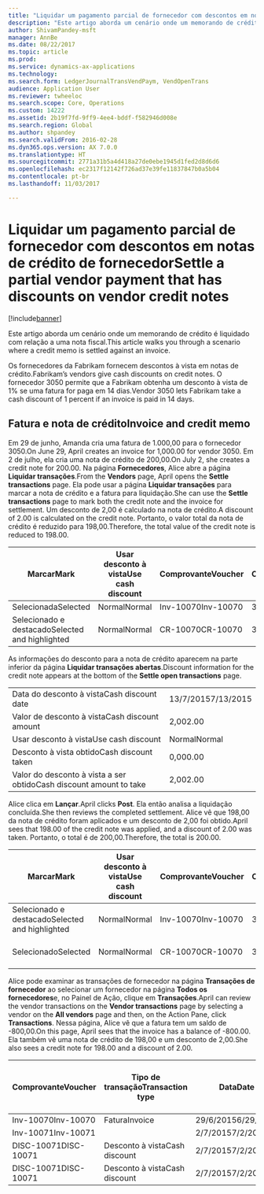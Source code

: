 ```yaml
---
title: "Liquidar um pagamento parcial de fornecedor com descontos em notas de crédito de fornecedor"
description: "Este artigo aborda um cenário onde um memorando de crédito é liquidado com relação a uma nota fiscal."
author: ShivamPandey-msft
manager: AnnBe
ms.date: 08/22/2017
ms.topic: article
ms.prod: 
ms.service: dynamics-ax-applications
ms.technology: 
ms.search.form: LedgerJournalTransVendPaym, VendOpenTrans
audience: Application User
ms.reviewer: twheeloc
ms.search.scope: Core, Operations
ms.custom: 14222
ms.assetid: 2b19f7fd-9ff9-4ee4-bddf-f582946d008e
ms.search.region: Global
ms.author: shpandey
ms.search.validFrom: 2016-02-28
ms.dyn365.ops.version: AX 7.0.0
ms.translationtype: HT
ms.sourcegitcommit: 2771a31b5a4d418a27de0ebe1945d1fed2d8d6d6
ms.openlocfilehash: ec2317f12142f726ad37e39fe11837847b0a5b04
ms.contentlocale: pt-br
ms.lasthandoff: 11/03/2017

---
```


# <a name="settle-a-partial-vendor-payment-that-has-discounts-on-vendor-credit-notes"></a><span data-ttu-id="68c7e-103">Liquidar um pagamento parcial de fornecedor com descontos em notas de crédito de fornecedor</span><span class="sxs-lookup"><span data-stu-id="68c7e-103">Settle a partial vendor payment that has discounts on vendor credit notes</span></span>

[!include[banner](../includes/banner.md)]


<span data-ttu-id="68c7e-104">Este artigo aborda um cenário onde um memorando de crédito é liquidado com relação a uma nota fiscal.</span><span class="sxs-lookup"><span data-stu-id="68c7e-104">This article walks you through a scenario where a credit memo is settled against an invoice.</span></span>

<span data-ttu-id="68c7e-105">Os fornecedores da Fabrikam fornecem descontos à vista em notas de crédito.</span><span class="sxs-lookup"><span data-stu-id="68c7e-105">Fabrikam’s vendors give cash discounts on credit notes.</span></span> <span data-ttu-id="68c7e-106">O fornecedor 3050 permite que a Fabrikam obtenha um desconto à vista de 1% se uma fatura for paga em 14 dias.</span><span class="sxs-lookup"><span data-stu-id="68c7e-106">Vendor 3050 lets Fabrikam take a cash discount of 1 percent if an invoice is paid in 14 days.</span></span>

## <a name="invoice-and-credit-memo"></a><span data-ttu-id="68c7e-107">Fatura e nota de crédito</span><span class="sxs-lookup"><span data-stu-id="68c7e-107">Invoice and credit memo</span></span>
<span data-ttu-id="68c7e-108">Em 29 de junho, Amanda cria uma fatura de 1.000,00 para o fornecedor 3050.</span><span class="sxs-lookup"><span data-stu-id="68c7e-108">On June 29, April creates an invoice for 1,000.00 for vendor 3050.</span></span> <span data-ttu-id="68c7e-109">Em 2 de julho, ela cria uma nota de crédito de 200,00.</span><span class="sxs-lookup"><span data-stu-id="68c7e-109">On July 2, she creates a credit note for 200.00.</span></span> <span data-ttu-id="68c7e-110">Na página **Fornecedores**, Alice abre a página **Liquidar transações**.</span><span class="sxs-lookup"><span data-stu-id="68c7e-110">From the **Vendors** page, April opens the **Settle transactions** page.</span></span> <span data-ttu-id="68c7e-111">Ela pode usar a página **Liquidar transações** para marcar a nota de crédito e a fatura para liquidação.</span><span class="sxs-lookup"><span data-stu-id="68c7e-111">She can use the **Settle transactions** page to mark both the credit note and the invoice for settlement.</span></span> <span data-ttu-id="68c7e-112">Um desconto de 2,00 é calculado na nota de crédito.</span><span class="sxs-lookup"><span data-stu-id="68c7e-112">A discount of 2.00 is calculated on the credit note.</span></span> <span data-ttu-id="68c7e-113">Portanto, o valor total da nota de crédito é reduzido para 198,00.</span><span class="sxs-lookup"><span data-stu-id="68c7e-113">Therefore, the total value of the credit note is reduced to 198.00.</span></span>

| <span data-ttu-id="68c7e-114">Marcar</span><span class="sxs-lookup"><span data-stu-id="68c7e-114">Mark</span></span>                     | <span data-ttu-id="68c7e-115">Usar desconto à vista</span><span class="sxs-lookup"><span data-stu-id="68c7e-115">Use cash discount</span></span> | <span data-ttu-id="68c7e-116">Comprovante</span><span class="sxs-lookup"><span data-stu-id="68c7e-116">Voucher</span></span>   | <span data-ttu-id="68c7e-117">Conta</span><span class="sxs-lookup"><span data-stu-id="68c7e-117">Account</span></span> | <span data-ttu-id="68c7e-118">Data</span><span class="sxs-lookup"><span data-stu-id="68c7e-118">Date</span></span>      | <span data-ttu-id="68c7e-119">Data de conclusão</span><span class="sxs-lookup"><span data-stu-id="68c7e-119">Due date</span></span>  | <span data-ttu-id="68c7e-120">Fatura</span><span class="sxs-lookup"><span data-stu-id="68c7e-120">Invoice</span></span> | <span data-ttu-id="68c7e-121">Valor na moeda da transação</span><span class="sxs-lookup"><span data-stu-id="68c7e-121">Amount in transaction currency</span></span> | <span data-ttu-id="68c7e-122">Moeda</span><span class="sxs-lookup"><span data-stu-id="68c7e-122">Currency</span></span> | <span data-ttu-id="68c7e-123">Valor para liquidar</span><span class="sxs-lookup"><span data-stu-id="68c7e-123">Amount to settle</span></span> |
|--------------------------|-------------------|-----------|---------|-----------|-----------|---------|--------------------------------|----------|------------------|
| <span data-ttu-id="68c7e-124">Selecionada</span><span class="sxs-lookup"><span data-stu-id="68c7e-124">Selected</span></span>                 | <span data-ttu-id="68c7e-125">Normal</span><span class="sxs-lookup"><span data-stu-id="68c7e-125">Normal</span></span>            | <span data-ttu-id="68c7e-126">Inv-10070</span><span class="sxs-lookup"><span data-stu-id="68c7e-126">Inv-10070</span></span> | <span data-ttu-id="68c7e-127">3050</span><span class="sxs-lookup"><span data-stu-id="68c7e-127">3050</span></span>    | <span data-ttu-id="68c7e-128">29/6/2015</span><span class="sxs-lookup"><span data-stu-id="68c7e-128">6/29/2015</span></span> | <span data-ttu-id="68c7e-129">29/7/2015</span><span class="sxs-lookup"><span data-stu-id="68c7e-129">7/29/2015</span></span> | <span data-ttu-id="68c7e-130">10070</span><span class="sxs-lookup"><span data-stu-id="68c7e-130">10070</span></span>   | <span data-ttu-id="68c7e-131">-1.000,00</span><span class="sxs-lookup"><span data-stu-id="68c7e-131">-1,000.00</span></span>                      | <span data-ttu-id="68c7e-132">USD</span><span class="sxs-lookup"><span data-stu-id="68c7e-132">USD</span></span>      | <span data-ttu-id="68c7e-133">-990,00</span><span class="sxs-lookup"><span data-stu-id="68c7e-133">-990.00</span></span>          |
| <span data-ttu-id="68c7e-134">Selecionado e destacado</span><span class="sxs-lookup"><span data-stu-id="68c7e-134">Selected and highlighted</span></span> | <span data-ttu-id="68c7e-135">Normal</span><span class="sxs-lookup"><span data-stu-id="68c7e-135">Normal</span></span>            | <span data-ttu-id="68c7e-136">CR-10070</span><span class="sxs-lookup"><span data-stu-id="68c7e-136">CR-10070</span></span>  | <span data-ttu-id="68c7e-137">3050</span><span class="sxs-lookup"><span data-stu-id="68c7e-137">3050</span></span>    | <span data-ttu-id="68c7e-138">2/7/2015</span><span class="sxs-lookup"><span data-stu-id="68c7e-138">7/2/2015</span></span>  | <span data-ttu-id="68c7e-139">29/7/2015</span><span class="sxs-lookup"><span data-stu-id="68c7e-139">7/29/2015</span></span> |         | <span data-ttu-id="68c7e-140">200,00</span><span class="sxs-lookup"><span data-stu-id="68c7e-140">200.00</span></span>                         | <span data-ttu-id="68c7e-141">USD</span><span class="sxs-lookup"><span data-stu-id="68c7e-141">USD</span></span>      | <span data-ttu-id="68c7e-142">198,00</span><span class="sxs-lookup"><span data-stu-id="68c7e-142">198.00</span></span>           |

<span data-ttu-id="68c7e-143">As informações do desconto para a nota de crédito aparecem na parte inferior da página **Liquidar transações abertas**.</span><span class="sxs-lookup"><span data-stu-id="68c7e-143">Discount information for the credit note appears at the bottom of the **Settle open transactions** page.</span></span>

|                              |           |
|------------------------------|-----------|
| <span data-ttu-id="68c7e-144">Data do desconto à vista</span><span class="sxs-lookup"><span data-stu-id="68c7e-144">Cash discount date</span></span>           | <span data-ttu-id="68c7e-145">13/7/2015</span><span class="sxs-lookup"><span data-stu-id="68c7e-145">7/13/2015</span></span> |
| <span data-ttu-id="68c7e-146">Valor de desconto à vista</span><span class="sxs-lookup"><span data-stu-id="68c7e-146">Cash discount amount</span></span>         | <span data-ttu-id="68c7e-147">2,00</span><span class="sxs-lookup"><span data-stu-id="68c7e-147">2.00</span></span>      |
| <span data-ttu-id="68c7e-148">Usar desconto à vista</span><span class="sxs-lookup"><span data-stu-id="68c7e-148">Use cash discount</span></span>            | <span data-ttu-id="68c7e-149">Normal</span><span class="sxs-lookup"><span data-stu-id="68c7e-149">Normal</span></span>    |
| <span data-ttu-id="68c7e-150">Desconto à vista obtido</span><span class="sxs-lookup"><span data-stu-id="68c7e-150">Cash discount taken</span></span>          | <span data-ttu-id="68c7e-151">0,00</span><span class="sxs-lookup"><span data-stu-id="68c7e-151">0.00</span></span>      |
| <span data-ttu-id="68c7e-152">Valor do desconto à vista a ser obtido</span><span class="sxs-lookup"><span data-stu-id="68c7e-152">Cash discount amount to take</span></span> | <span data-ttu-id="68c7e-153">2,00</span><span class="sxs-lookup"><span data-stu-id="68c7e-153">2.00</span></span>      |

<span data-ttu-id="68c7e-154">Alice clica em **Lançar**.</span><span class="sxs-lookup"><span data-stu-id="68c7e-154">April clicks **Post**.</span></span> <span data-ttu-id="68c7e-155">Ela então analisa a liquidação concluída.</span><span class="sxs-lookup"><span data-stu-id="68c7e-155">She then reviews the completed settlement.</span></span> <span data-ttu-id="68c7e-156">Alice vê que 198,00 da nota de crédito foram aplicados e um desconto de 2,00 foi obtido.</span><span class="sxs-lookup"><span data-stu-id="68c7e-156">April sees that 198.00 of the credit note was applied, and a discount of 2.00 was taken.</span></span> <span data-ttu-id="68c7e-157">Portanto, o total é de 200,00.</span><span class="sxs-lookup"><span data-stu-id="68c7e-157">Therefore, the total is 200.00.</span></span>

| <span data-ttu-id="68c7e-158">Marcar</span><span class="sxs-lookup"><span data-stu-id="68c7e-158">Mark</span></span>                     | <span data-ttu-id="68c7e-159">Usar desconto à vista</span><span class="sxs-lookup"><span data-stu-id="68c7e-159">Use cash discount</span></span> | <span data-ttu-id="68c7e-160">Comprovante</span><span class="sxs-lookup"><span data-stu-id="68c7e-160">Voucher</span></span>   | <span data-ttu-id="68c7e-161">Conta</span><span class="sxs-lookup"><span data-stu-id="68c7e-161">Account</span></span> | <span data-ttu-id="68c7e-162">Data</span><span class="sxs-lookup"><span data-stu-id="68c7e-162">Date</span></span>      | <span data-ttu-id="68c7e-163">Data de conclusão</span><span class="sxs-lookup"><span data-stu-id="68c7e-163">Due date</span></span>  | <span data-ttu-id="68c7e-164">Fatura</span><span class="sxs-lookup"><span data-stu-id="68c7e-164">Invoice</span></span>  | <span data-ttu-id="68c7e-165">Valor na moeda da transação</span><span class="sxs-lookup"><span data-stu-id="68c7e-165">Amount in transaction currency</span></span> | <span data-ttu-id="68c7e-166">Moeda</span><span class="sxs-lookup"><span data-stu-id="68c7e-166">Currency</span></span> | <span data-ttu-id="68c7e-167">Valor para liquidar</span><span class="sxs-lookup"><span data-stu-id="68c7e-167">Amount to settle</span></span> |
|--------------------------|-------------------|-----------|---------|-----------|-----------|----------|--------------------------------|----------|------------------|
| <span data-ttu-id="68c7e-168">Selecionado e destacado</span><span class="sxs-lookup"><span data-stu-id="68c7e-168">Selected and highlighted</span></span> | <span data-ttu-id="68c7e-169">Normal</span><span class="sxs-lookup"><span data-stu-id="68c7e-169">Normal</span></span>            | <span data-ttu-id="68c7e-170">Inv-10070</span><span class="sxs-lookup"><span data-stu-id="68c7e-170">Inv-10070</span></span> | <span data-ttu-id="68c7e-171">3050</span><span class="sxs-lookup"><span data-stu-id="68c7e-171">3050</span></span>    | <span data-ttu-id="68c7e-172">29/6/2015</span><span class="sxs-lookup"><span data-stu-id="68c7e-172">6/29/2015</span></span> | <span data-ttu-id="68c7e-173">29/7/2015</span><span class="sxs-lookup"><span data-stu-id="68c7e-173">7/29/2015</span></span> | <span data-ttu-id="68c7e-174">10070</span><span class="sxs-lookup"><span data-stu-id="68c7e-174">10070</span></span>    | <span data-ttu-id="68c7e-175">-1.000,00</span><span class="sxs-lookup"><span data-stu-id="68c7e-175">-1,000.00</span></span>                      | <span data-ttu-id="68c7e-176">USD</span><span class="sxs-lookup"><span data-stu-id="68c7e-176">USD</span></span>      | <span data-ttu-id="68c7e-177">-200,00</span><span class="sxs-lookup"><span data-stu-id="68c7e-177">-200.00</span></span>          |
| <span data-ttu-id="68c7e-178">Selecionado</span><span class="sxs-lookup"><span data-stu-id="68c7e-178">Selected</span></span>                 | <span data-ttu-id="68c7e-179">Normal</span><span class="sxs-lookup"><span data-stu-id="68c7e-179">Normal</span></span>            | <span data-ttu-id="68c7e-180">CR-10070</span><span class="sxs-lookup"><span data-stu-id="68c7e-180">CR-10070</span></span>  | <span data-ttu-id="68c7e-181">3050</span><span class="sxs-lookup"><span data-stu-id="68c7e-181">3050</span></span>    | <span data-ttu-id="68c7e-182">2/7/2015</span><span class="sxs-lookup"><span data-stu-id="68c7e-182">7/2/2015</span></span>  | <span data-ttu-id="68c7e-183">29/7/2015</span><span class="sxs-lookup"><span data-stu-id="68c7e-183">7/29/2015</span></span> | <span data-ttu-id="68c7e-184">CR-10070</span><span class="sxs-lookup"><span data-stu-id="68c7e-184">CR-10070</span></span> | <span data-ttu-id="68c7e-185">200,00</span><span class="sxs-lookup"><span data-stu-id="68c7e-185">200.00</span></span>                         | <span data-ttu-id="68c7e-186">USD</span><span class="sxs-lookup"><span data-stu-id="68c7e-186">USD</span></span>      | <span data-ttu-id="68c7e-187">198,00</span><span class="sxs-lookup"><span data-stu-id="68c7e-187">198.00</span></span>           |

<span data-ttu-id="68c7e-188">Alice pode examinar as transações de fornecedor na página **Transações de fornecedor** ao selecionar um fornecedor na página **Todos os fornecedores**e, no Painel de Ação, clique em **Transações**.</span><span class="sxs-lookup"><span data-stu-id="68c7e-188">April can review the vendor transactions on the **Vendor transactions** page by selecting a vendor on the **All vendors** page and then, on the Action Pane, click **Transactions**.</span></span> <span data-ttu-id="68c7e-189">Nessa página, Alice vê que a fatura tem um saldo de -800,00.</span><span class="sxs-lookup"><span data-stu-id="68c7e-189">On this page, April sees that the invoice has a balance of -800.00.</span></span> <span data-ttu-id="68c7e-190">Ela também vê uma nota de crédito de 198,00 e um desconto de 2,00.</span><span class="sxs-lookup"><span data-stu-id="68c7e-190">She also sees a credit note for 198.00 and a discount of 2.00.</span></span>

| <span data-ttu-id="68c7e-191">Comprovante</span><span class="sxs-lookup"><span data-stu-id="68c7e-191">Voucher</span></span>    | <span data-ttu-id="68c7e-192">Tipo de transação</span><span class="sxs-lookup"><span data-stu-id="68c7e-192">Transaction type</span></span> | <span data-ttu-id="68c7e-193">Data</span><span class="sxs-lookup"><span data-stu-id="68c7e-193">Date</span></span>      | <span data-ttu-id="68c7e-194">Fatura</span><span class="sxs-lookup"><span data-stu-id="68c7e-194">Invoice</span></span> | <span data-ttu-id="68c7e-195">Valor em débito na moeda da transação</span><span class="sxs-lookup"><span data-stu-id="68c7e-195">Amount in transaction currency debit</span></span> | <span data-ttu-id="68c7e-196">Valor em crédito na moeda da transação</span><span class="sxs-lookup"><span data-stu-id="68c7e-196">Amount in transaction currency credit</span></span> | <span data-ttu-id="68c7e-197">Saldo</span><span class="sxs-lookup"><span data-stu-id="68c7e-197">Balance</span></span> | <span data-ttu-id="68c7e-198">Moeda</span><span class="sxs-lookup"><span data-stu-id="68c7e-198">Currency</span></span> |
|------------|------------------|-----------|---------|--------------------------------------|---------------------------------------|---------|----------|
| <span data-ttu-id="68c7e-199">Inv-10070</span><span class="sxs-lookup"><span data-stu-id="68c7e-199">Inv-10070</span></span>  | <span data-ttu-id="68c7e-200">Fatura</span><span class="sxs-lookup"><span data-stu-id="68c7e-200">Invoice</span></span>          | <span data-ttu-id="68c7e-201">29/6/2015</span><span class="sxs-lookup"><span data-stu-id="68c7e-201">6/29/2015</span></span> | <span data-ttu-id="68c7e-202">10070</span><span class="sxs-lookup"><span data-stu-id="68c7e-202">10070</span></span>   |                                      | <span data-ttu-id="68c7e-203">1.000,00</span><span class="sxs-lookup"><span data-stu-id="68c7e-203">1,000.00</span></span>                              | <span data-ttu-id="68c7e-204">-800,00</span><span class="sxs-lookup"><span data-stu-id="68c7e-204">-800.00</span></span> | <span data-ttu-id="68c7e-205">USD</span><span class="sxs-lookup"><span data-stu-id="68c7e-205">USD</span></span>      |
| <span data-ttu-id="68c7e-206">Inv-10071</span><span class="sxs-lookup"><span data-stu-id="68c7e-206">Inv-10071</span></span>  |                  | <span data-ttu-id="68c7e-207">2/7/2015</span><span class="sxs-lookup"><span data-stu-id="68c7e-207">7/2/2015</span></span>  | <span data-ttu-id="68c7e-208">CR10071</span><span class="sxs-lookup"><span data-stu-id="68c7e-208">CR10071</span></span> | <span data-ttu-id="68c7e-209">200,00</span><span class="sxs-lookup"><span data-stu-id="68c7e-209">200.00</span></span>                               |                                       | <span data-ttu-id="68c7e-210">0,00</span><span class="sxs-lookup"><span data-stu-id="68c7e-210">0.00</span></span>    | <span data-ttu-id="68c7e-211">USD</span><span class="sxs-lookup"><span data-stu-id="68c7e-211">USD</span></span>      |
| <span data-ttu-id="68c7e-212">DISC-10071</span><span class="sxs-lookup"><span data-stu-id="68c7e-212">DISC-10071</span></span> |  <span data-ttu-id="68c7e-213">Desconto à vista</span><span class="sxs-lookup"><span data-stu-id="68c7e-213">Cash discount</span></span>   | <span data-ttu-id="68c7e-214">2/7/2015</span><span class="sxs-lookup"><span data-stu-id="68c7e-214">7/2/2015</span></span>  |         | <span data-ttu-id="68c7e-215">2,00</span><span class="sxs-lookup"><span data-stu-id="68c7e-215">2.00</span></span>                                 |                                       | <span data-ttu-id="68c7e-216">0,00</span><span class="sxs-lookup"><span data-stu-id="68c7e-216">0.00</span></span>    | <span data-ttu-id="68c7e-217">USD</span><span class="sxs-lookup"><span data-stu-id="68c7e-217">USD</span></span>      |
| <span data-ttu-id="68c7e-218">DISC-10071</span><span class="sxs-lookup"><span data-stu-id="68c7e-218">DISC-10071</span></span> |  <span data-ttu-id="68c7e-219">Desconto à vista</span><span class="sxs-lookup"><span data-stu-id="68c7e-219">Cash discount</span></span>   | <span data-ttu-id="68c7e-220">2/7/2015</span><span class="sxs-lookup"><span data-stu-id="68c7e-220">7/2/2015</span></span>  |         |                                      | <span data-ttu-id="68c7e-221">2,00</span><span class="sxs-lookup"><span data-stu-id="68c7e-221">2.00</span></span>                                  | <span data-ttu-id="68c7e-222">0,00</span><span class="sxs-lookup"><span data-stu-id="68c7e-222">0.00</span></span>    | <span data-ttu-id="68c7e-223">USD</span><span class="sxs-lookup"><span data-stu-id="68c7e-223">USD</span></span>      |






